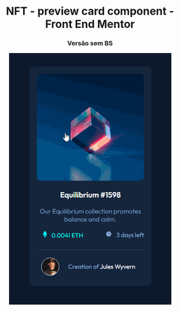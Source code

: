 <div align="center"><h1>NFT - preview card component - Front End Mentor</h1> </div>

<div align="center"><h3>Versão sem BS</h3></div>

<div align="center">
  
  ![](https://github.com/MariliaMSiqueira/Basecamp-Bootstrap/blob/main/NTF-preview-card-component/assets/img/layout-gif.gif)

</div>
